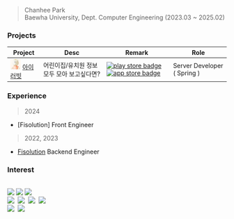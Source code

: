 > Chanhee Park   
> Baewha University, Dept. Computer Engineering (2023.03 ~ 2025.02)

### Projects

| Project | Desc | Remark | Role |
|------|---|---|----|
| <img src="iluvit.png"  width="24px" height="24px" /> [아이러빗](https://github.com/dltjdn/iluvit-backend) | 어린이집/유치원 정보 모두 모아 보고싶다면? |[![play store badge](http://img.shields.io/badge/Play%20Store-414141?style=flat-square&logo=google-play&link=https://play.google.com/store/apps/details)](https://play.google.com/store/apps/details?id=com.iluvit.app&hl=ko-KR) [![app store badge](http://img.shields.io/badge/App%20Store-0D96F6?logoColor=white&style=flat-square&logo=appstore)](https://apps.apple.com/kr/app/%EC%95%84%EC%9D%B4%EB%9F%AC%EB%B9%97/id6450625509)| Server Developer ( Spring ) |

### Experience
> 2024
* [Fisolution] Front Engineer
> 2022, 2023
* [Fisolution](http://www.fisolution.co.kr/index#SOFTWARE) Backend Engineer
</h2>

### Interest
<br>
<div>
    <img src="https://img.shields.io/badge/SpringBoot-6DB33F?style=flat-square&logo=SpringBoot&logoColor=white"/> <img src="https://img.shields.io/badge/Node.js-339933?style=flat-square&logo=Node.js&logoColor=white"/> <img src="https://img.shields.io/badge/MySQL-4479A1?style=flat-square&logo=MySQL&logoColor=white"/>
<br/>
    <img src="https://img.shields.io/badge/HTML5-E34F26?style=flat-square&logo=HTML5&logoColor=white"/></a>&nbsp;
    <img src="https://img.shields.io/badge/CSS3-1572B6?style=flat-square&logo=CSS3&logoColor=white"/></a>&nbsp;
    <img src="https://img.shields.io/badge/JavaScript-F7DF1E?style=flat-square&logo=JavaScript&logoColor=white"/></a>&nbsp;
    <img src="https://img.shields.io/badge/React-61DAFB?style=flat-square&logo=React&logoColor=white"/></a>&nbsp;<br/>
    <img src="https://img.shields.io/badge/StyledComponents-DB7093?style=flat-square&logo=styled-components&logoColor=white"/></a>&nbsp;
    <img src="https://img.shields.io/badge/GitHub-black?style=flat-square&logo=GitHub&logoColor=white"/>
</div>
<br>

